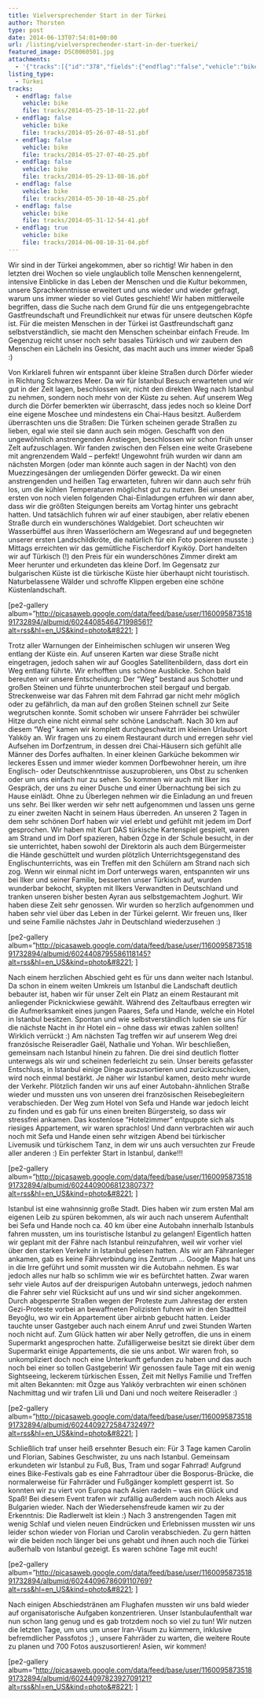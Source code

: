 ```yaml
---
title: Vielversprechender Start in der Türkei
author: Thorsten
type: post
date: 2014-06-13T07:54:01+00:00
url: /listing/vielversprechender-start-in-der-tuerkei/
featured_image: DSC0060501.jpg
attachments:
  - '{"tracks":[{"id":"378","fields":{"endflag":"false","vehicle":"bike"}},{"id":"379","fields":{"endflag":"false","vehicle":"bike"}},{"id":"380","fields":{"endflag":"false","vehicle":"bike"}},{"id":"381","fields":{"endflag":"false","vehicle":"bike"}},{"id":"382","fields":{"endflag":"false","vehicle":"bike"}},{"id":"383","fields":{"endflag":"false","vehicle":"bike"}},{"id":"384","fields":{"endflag":"true","vehicle":"bike"}}]}'
listing_type:
  - Türkei
tracks:
  - endflag: false
    vehicle: bike
    file: tracks/2014-05-25-10-11-22.pbf
  - endflag: false
    vehicle: bike
    file: tracks/2014-05-26-07-48-51.pbf
  - endflag: false
    vehicle: bike
    file: tracks/2014-05-27-07-40-25.pbf
  - endflag: false
    vehicle: bike
    file: tracks/2014-05-29-13-08-16.pbf
  - endflag: false
    vehicle: bike
    file: tracks/2014-05-30-10-48-25.pbf
  - endflag: false
    vehicle: bike
    file: tracks/2014-05-31-12-54-41.pbf
  - endflag: true
    vehicle: bike
    file: tracks/2014-06-08-10-31-04.pbf
---
```

Wir sind in der Türkei angekommen, aber so richtig! Wir haben in den letzten drei Wochen so viele unglaublich tolle Menschen kennengelernt, intensive Einblicke in das Leben der Menschen und die Kultur bekommen, unsere Sprachkenntnisse erweitert und uns wieder und wieder gefragt, warum uns immer wieder so viel Gutes geschieht! Wir haben mittlerweile begriffen, dass die Suche nach dem Grund für die uns entgegengebrachte Gastfreundschaft und Freundlichkeit nur etwas für unsere deutschen Köpfe ist. Für die meisten Menschen in der Türkei ist Gastfreundschaft ganz selbstverständlich, sie macht den Menschen scheinbar einfach Freude. Im Gegenzug reicht unser noch sehr basales Türkisch und wir zaubern den Menschen ein Lächeln ins Gesicht, das macht auch uns immer wieder Spaß :)

Von Kırklareli fuhren wir entspannt über kleine Straßen durch Dörfer wieder in Richtung Schwarzes Meer. Da wir für Istanbul Besuch erwarteten und wir gut in der Zeit lagen, beschlossen wir, nicht den direkten Weg nach Istanbul zu nehmen, sondern noch mehr von der Küste zu sehen. Auf unserem Weg durch die Dörfer bemerkten wir überrascht, dass jedes noch so kleine Dorf eine eigene Moschee und mindestens ein Chai-Haus besitzt. Außerdem überraschten uns die Straßen: Die Türken scheinen gerade Straßen zu lieben, egal wie steil sie dann auch sein mögen. Geschafft von den ungewöhnlich anstrengenden Anstiegen, beschlossen wir schon früh unser Zelt aufzuschlagen. Wir fanden zwischen den Felsen eine weite Grasebene mit angrenzendem Wald &#8211; perfekt! Ungewohnt früh wurden wir dann am nächsten Morgen (oder man könnte auch sagen in der Nacht) von den Muezzingesängen der umliegenden Dörfer geweckt. Da wir einen anstrengenden und heißen Tag erwarteten, fuhren wir dann auch sehr früh los, um die kühlen Temperaturen möglichst gut zu nutzen. Bei unserer ersten von noch vielen folgenden Chai-Einladungen erfuhren wir dann aber, dass wir die größten Steigungen bereits am Vortag hinter uns gebracht hatten. Und tatsächlich fuhren wir auf einer staubigen, aber relativ ebenen Straße durch ein wunderschönes Waldgebiet. Dort scheuchten wir Wasserbüffel aus ihren Wasserlöchern am Wegesrand auf und begegneten unserer ersten Landschildkröte, die natürlich für ein Foto posieren musste :) Mittags erreichten wir das gemütliche Fischerdorf Kıyıköy. Dort handelten wir auf Türkisch (!) den Preis für ein wunderschönes Zimmer direkt am Meer herunter und erkundeten das kleine Dorf. Im Gegensatz zur bulgarischen Küste ist die türkische Küste hier überhaupt nicht touristisch. Naturbelassene Wälder und schroffe Klippen ergeben eine schöne Küstenlandschaft.

[pe2-gallery album=&#8221;http://picasaweb.google.com/data/feed/base/user/116009587351891732894/albumid/6024408546471998561?alt=rss&hl=en_US&kind=photo&#8221; ]

Trotz aller Warnungen der Einheimischen schlugen wir unseren Weg entlang der Küste ein. Auf unseren Karten war diese Straße nicht eingetragen, jedoch sahen wir auf Googles Satellitenbildern, dass dort ein Weg entlang führte. Wir erhofften uns schöne Ausblicke. Schon bald bereuten wir unsere Entscheidung: Der &#8220;Weg&#8221; bestand aus Schotter und großen Steinen und führte ununterbrochen steil bergauf und bergab. Streckenweise war das Fahren mit dem Fahrrad gar nicht mehr möglich oder zu gefährlich, da man auf den großen Steinen schnell zur Seite wegrutschen konnte. Somit schoben wir unsere Fahrräder bei schwüler Hitze durch eine nicht einmal sehr schöne Landschaft. Nach 30 km auf diesem &#8220;Weg&#8221; kamen wir komplett durchgeschwitzt im kleinen Urlaubsort Yalıköy an. Wir fragen uns zu einem Restaurant durch und erregen sehr viel Aufsehen im Dorfzentrum, in dessen drei Chai-Häusern sich gefühlt alle Männer des Dorfes aufhalten. In einer kleinen Garküche bekommen wir leckeres Essen und immer wieder kommen Dorfbewohner herein, um ihre Englisch- oder Deutschkenntnisse auszuprobieren, uns Obst zu schenken oder um uns einfach nur zu sehen. So kommen wir auch mit Ilker ins Gespräch, der uns zu einer Dusche und einer Übernachtung bei sich zu Hause einlädt. Ohne zu Überlegen nehmen wir die Einladung an und freuen uns sehr. Bei Ilker werden wir sehr nett aufgenommen und lassen uns gerne zu einer zweiten Nacht in seinem Haus überreden. An unseren 2 Tagen in dem sehr schönen Dorf haben wir viel erlebt und gefühlt mit jedem im Dorf gesprochen. Wir haben mit Kurt DAS türkische Kartenspiel gespielt, waren am Strand und im Dorf spazieren, haben Özge in der Schule besucht, in der sie unterrichtet, haben sowohl der Direktorin als auch dem Bürgermeister die Hände geschüttelt und wurden plötzlich Unterrichtsgegenstand des Englischunterrichts, was ein Treffen mit den Schülern am Strand nach sich zog. Wenn wir einmal nicht im Dorf unterwegs waren, entspannten wir uns bei Ilker und seiner Familie, besserten unser Türkisch auf, wurden wunderbar bekocht, skypten mit Ilkers Verwandten in Deutschland und tranken unseren bisher besten Ayran aus selbstgemachtem Joghurt. Wir haben diese Zeit sehr genossen. Wir wurden so herzlich aufgenommen und haben sehr viel über das Leben in der Türkei gelernt. Wir freuen uns, Ilker und seine Familie nächstes Jahr in Deutschland wiederzusehen :)

[pe2-gallery album=&#8221;http://picasaweb.google.com/data/feed/base/user/116009587351891732894/albumid/6024408795586118145?alt=rss&hl=en_US&kind=photo&#8221; ]

Nach einem herzlichen Abschied geht es für uns dann weiter nach Istanbul. Da schon in einem weiten Umkreis um Istanbul die Landschaft deutlich bebauter ist, haben wir für unser Zelt ein Platz an einem Restaurant mit anliegender Picknickwiese gewählt. Während des Zeltaufbaus erregten wir die Aufmerksamkeit eines jungen Paares, Sefa und Hande, welche ein Hotel in Istanbul besitzen. Spontan und wie selbstverständlich luden sie uns für die nächste Nacht in ihr Hotel ein &#8211; ohne dass wir etwas zahlen sollten! Wirklich verrückt :) Am nächsten Tag treffen wir auf unserem Weg drei französische Reiseradler Gaël, Nathalie und Yohan. Wir beschließen, gemeinsam nach Istanbul hinein zu fahren. Die drei sind deutlich flotter unterwegs als wir und scheinen federleicht zu sein. Unser bereits gefasster Entschluss, in Istanbul einige Dinge auszusortieren und zurückzuschicken, wird noch einmal bestärkt. Je näher wir Istanbul kamen, desto mehr wurde der Verkehr. Plötzlich fanden wir uns auf einer Autobahn-ähnlichen Straße wieder und mussten uns von unseren drei französischen Reisebegleitern verabschieden. Der Weg zum Hotel von Sefa und Hande war jedoch leicht zu finden und es gab für uns einen breiten Bürgersteig, so dass wir stressfrei ankamen. Das kostenlose &#8220;Hotelzimmer&#8221; entpuppte sich als riesiges Appartement, wir waren sprachlos! Und dann verbrachten wir auch noch mit Sefa und Hande einen sehr witzigen Abend bei türkischer Livemusik und türkischem Tanz, in dem wir uns auch versuchten zur Freude aller anderen :) Ein perfekter Start in Istanbul, danke!!!

[pe2-gallery album=&#8221;http://picasaweb.google.com/data/feed/base/user/116009587351891732894/albumid/6024409006812380737?alt=rss&hl=en_US&kind=photo&#8221; ]

Istanbul ist eine wahnsinnig große Stadt. Dies haben wir zum ersten Mal am eigenen Leib zu spüren bekommen, als wir auch nach unserem Aufenthalt bei Sefa und Hande noch ca. 40 km über eine Autobahn innerhalb Istanbuls fahren mussten, um ins touristische Istanbul zu gelangen! Eigentlich hatten wir geplant mit der Fähre nach Istanbul reinzufahren, weil wir vorher viel über den starken Verkehr in Istanbul gelesen hatten. Als wir am Fähranleger ankamen, gab es keine Fährverbindung ins Zentrum &#8230; Google Maps hat uns in die Irre geführt und somit mussten wir die Autobahn nehmen. Es war jedoch alles nur halb so schlimm wie wir es befürchtet hatten. Zwar waren sehr viele Autos auf der dreispurigen Autobahn unterwegs, jedoch nahmen die Fahrer sehr viel Rücksicht auf uns und wir sind sicher angekommen. Durch abgesperrte Straßen wegen der Proteste zum Jahrestag der ersten Gezi-Proteste vorbei an bewaffneten Polizisten fuhren wir in den Stadtteil Beyoğlu, wo wir ein Appartement über airbnb gebucht hatten. Leider tauchte unser Gastgeber auch nach einem Anruf und zwei Stunden Warten noch nicht auf. Zum Glück hatten wir aber Nelly getroffen, die uns in einem Supermarkt angesprochen hatte. Zufälligerweise besitzt sie direkt über dem Supermarkt einige Appartements, die sie uns anbot. Wir waren froh, so unkompliziert doch noch eine Unterkunft gefunden zu haben und das auch noch bei einer so tollen Gastgeberin! Wir genossen faule Tage mit ein wenig Sightseeing, leckerem türkischen Essen, Zeit mit Nellys Familie und Treffen mit alten Bekannten: mit Özge aus Yalıköy verbrachten wir einen schönen Nachmittag und wir trafen Lili und Dani und noch weitere Reiseradler :)

[pe2-gallery album=&#8221;http://picasaweb.google.com/data/feed/base/user/116009587351891732894/albumid/6024409272584732497?alt=rss&hl=en_US&kind=photo&#8221; ]

Schließlich traf unser heiß ersehnter Besuch ein: Für 3 Tage kamen Carolin und Florian, Sabines Geschwister, zu uns nach Istanbul. Gemeinsam erkundeten wir Istanbul zu Fuß, Bus, Tram und sogar Fahrrad! Aufgrund eines Bike-Festivals gab es eine Fahrradtour über die Bosporus-Brücke, die normalerweise für Fahrräder und Fußgänger komplett gesperrt ist. So konnten wir zu viert von Europa nach Asien radeln &#8211; was ein Glück und Spaß! Bei diesem Event trafen wir zufällig außerdem auch noch Aleks aus Bulgarien wieder. Nach der Wiedersehensfreude kamen wir zu der Erkenntnis: Die Radlerwelt ist klein :) Nach 3 anstrengenden Tagen mit wenig Schlaf und vielen neuen Eindrücken und Erlebnissen mussten wir uns leider schon wieder von Florian und Carolin verabschieden. Zu gern hätten wir die beiden noch länger bei uns gehabt und ihnen auch noch die Türkei außerhalb von Istanbul gezeigt. Es waren schöne Tage mit euch!

[pe2-gallery album=&#8221;http://picasaweb.google.com/data/feed/base/user/116009587351891732894/albumid/6024409678609110769?alt=rss&hl=en_US&kind=photo&#8221; ]

Nach einigen Abschiedstränen am Flughafen mussten wir uns bald wieder auf organisatorische Aufgaben konzentrieren. Unser Istanbulaufenthalt war nun schon lang genug und es gab trotzdem noch so viel zu tun! Wir nutzen die letzten Tage, um uns um unser Iran-Visum zu kümmern, inklusive befremdlicher Passfotos ;) , unsere Fahrräder zu warten, die weitere Route zu planen und 700 Fotos auszusortieren! Asien, wir kommen!

[pe2-gallery album=&#8221;http://picasaweb.google.com/data/feed/base/user/116009587351891732894/albumid/6024409782392709121?alt=rss&hl=en_US&kind=photo&#8221; ]